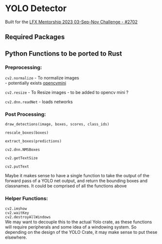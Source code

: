 # YOLO Detector 

Built for the [LFX Mentorship 2023 03-Sep-Nov Challenge - #2702](https://github.com/WasmEdge/WasmEdge/discussions/2702)

## Required Packages



## Python Functions to be ported to Rust
### Preprocessing:

`cv2.normalize` - To normalize images  
    - potentially exists [opencvmini](https://github.com/second-state/opencvmini/blob/main/src/lib.rs#L39C20-L39C20) 

`cv2.resize` - To Resize images
    - to be added to opencv mini ? 

`cv2.dnn.readNet` -  loads networks


### Post Processing:

`draw_detections(image, boxes, scores, class_ids)`

`rescale_boxes(boxes)`

`extract_boxes(predictions)`

`cv2.dnn.NMSBoxes`

`cv2.getTextSize`

`cv2.putText`

Maybe it makes sense to have a single function to take the output of the forward pass of a YOLO net output, 
and return the bounding boxes and classnames. 
It could be comprised of all the functions above 


### Helper Functions: 
`cv2.imshow`  
`cv2.waitKey`  
`cv2.destroyAllWindows`  
We may want to decouple this to the actual Yolo crate, as these functions will require peripherals and some idea of a windowing system. 
So depending on the design of the YOLO Crate, it may make sense to put these elsewhere.